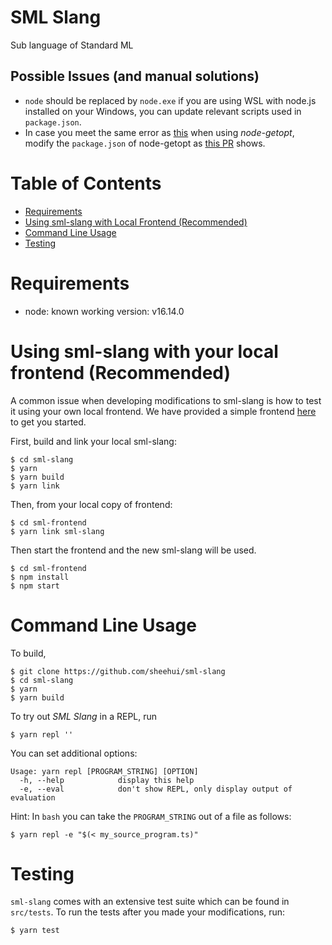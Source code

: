 # SML Slang

Sub language of Standard ML

## Possible Issues (and manual solutions)

* `node` should be replaced by `node.exe` if you are using WSL with node.js installed on your Windows, you can update relevant scripts used in `package.json`.
* In case you meet the same error as [this](https://github.com/jiangmiao/node-getopt/issues/20) when using *node-getopt*, modify the `package.json` of node-getopt as [this PR](https://github.com/jiangmiao/node-getopt/pull/21/commits/05e498731c14b648fa332ca78d3a301c5e4be440) shows.

# Table of Contents

- [Requirements](#requirements)
- [Using sml-slang with Local Frontend (Recommended)](#using-sml-slang-with-your-local-frontend-recommended)
- [Command Line Usage](#usage)
- [Testing](#testing)

# Requirements

- node: known working version: v16.14.0

# Using sml-slang with your local frontend (Recommended)

A common issue when developing modifications to sml-slang is how to test it using your own local frontend. We have provided a simple frontend [here](https://github.com/sheehui/sml-frontend) to get you started.

First, build and link your local sml-slang:

```{.}
$ cd sml-slang
$ yarn
$ yarn build
$ yarn link
```

Then, from your local copy of frontend:

```{.}
$ cd sml-frontend
$ yarn link sml-slang
```

Then start the frontend and the new sml-slang will be used.

```{.}
$ cd sml-frontend
$ npm install
$ npm start
```

# Command Line Usage 

To build,

```{.}
$ git clone https://github.com/sheehui/sml-slang
$ cd sml-slang
$ yarn
$ yarn build
```

To try out _SML Slang_ in a REPL, run

```{.}
$ yarn repl ''
```

You can set additional options:

```{.}
Usage: yarn repl [PROGRAM_STRING] [OPTION]
  -h, --help            display this help
  -e, --eval            don't show REPL, only display output of evaluation
```

Hint: In `bash` you can take the `PROGRAM_STRING` out of a file as follows:

```{.}
$ yarn repl -e "$(< my_source_program.ts)"
```

# Testing

`sml-slang` comes with an extensive test suite which can be found in `src/tests`. To run the tests after you made your modifications, run:
```{.}
$ yarn test
```